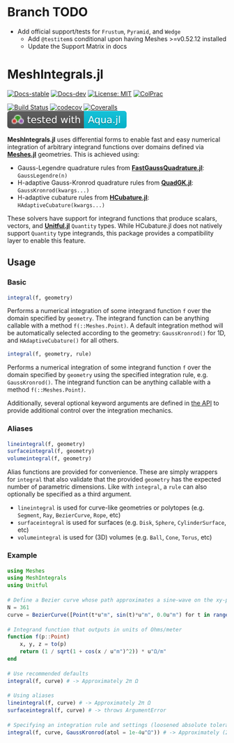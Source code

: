 # Branch TODO

- Add official support/tests for `Frustum`, `Pyramid`, and `Wedge`
  - Add `@testitem`s conditional upon having Meshes >=v0.52.12 installed
  - Update the Support Matrix in docs

# MeshIntegrals.jl

[![Docs-stable](https://img.shields.io/badge/docs-stable-blue.svg)](https://JuliaGeometry.github.io/MeshIntegrals.jl/stable/)
[![Docs-dev](https://img.shields.io/badge/docs-dev-blue.svg)](https://JuliaGeometry.github.io/MeshIntegrals.jl/dev/)
[![License: MIT](https://img.shields.io/badge/License-MIT-success.svg)](https://opensource.org/licenses/MIT)
[![ColPrac](https://img.shields.io/badge/ColPrac-Contributor's%20Guide-blueviolet?style=flat-square)](https://github.com/SciML/ColPrac)

[![Build Status](https://github.com/JuliaGeometry/MeshIntegrals.jl/actions/workflows/CI.yml/badge.svg?branch=main)](https://github.com/JuliaGeometry/MeshIntegrals.jl/actions/workflows/CI.yml?query=branch%3Amain)
[![codecov](https://codecov.io/gh/JuliaGeometry/MeshIntegrals.jl/graph/badge.svg)](https://codecov.io/gh/JuliaGeometry/MeshIntegrals.jl)
[![Coveralls](https://coveralls.io/repos/github/JuliaGeometry/MeshIntegrals.jl/badge.svg?branch=main)](https://coveralls.io/github/JuliaGeometry/MeshIntegrals.jl?branch=main)
[![Aqua QA](https://raw.githubusercontent.com/JuliaTesting/Aqua.jl/master/badge.svg)](https://github.com/JuliaTesting/Aqua.jl)


**MeshIntegrals.jl** uses differential forms to enable fast and easy numerical integration of arbitrary integrand functions over domains defined via [**Meshes.jl**](https://github.com/JuliaGeometry/Meshes.jl) geometries. This is achieved using:
- Gauss-Legendre quadrature rules from [**FastGaussQuadrature.jl**](https://github.com/JuliaApproximation/FastGaussQuadrature.jl): `GaussLegendre(n)`
- H-adaptive Gauss-Kronrod quadrature rules from [**QuadGK.jl**](https://github.com/JuliaMath/QuadGK.jl): `GaussKronrod(kwargs...)`
- H-adaptive cubature rules from [**HCubature.jl**](https://github.com/JuliaMath/HCubature.jl): `HAdaptiveCubature(kwargs...)`

These solvers have support for integrand functions that produce scalars, vectors, and [**Unitful.jl**](https://github.com/PainterQubits/Unitful.jl) `Quantity` types. While HCubature.jl does not natively support `Quantity` type integrands, this package provides a compatibility layer to enable this feature.

## Usage

### Basic

```julia
integral(f, geometry)
```
Performs a numerical integration of some integrand function `f` over the domain specified by `geometry`. The integrand function can be anything callable with a method `f(::Meshes.Point)`. A default integration method will be automatically selected according to the geometry: `GaussKronrod()` for 1D, and `HAdaptiveCubature()` for all others.

```julia
integral(f, geometry, rule)
```
Performs a numerical integration of some integrand function `f` over the domain specified by `geometry` using the specified integration rule, e.g. `GaussKronrod()`. The integrand function can be anything callable with a method `f(::Meshes.Point)`.

Additionally, several optional keyword arguments are defined in [the API](https://juliageometry.github.io/MeshIntegrals.jl/stable/api/) to provide additional control over the integration mechanics.

### Aliases

```julia
lineintegral(f, geometry)
surfaceintegral(f, geometry)
volumeintegral(f, geometry)
```
Alias functions are provided for convenience. These are simply wrappers for `integral` that also validate that the provided `geometry` has the expected number of parametric dimensions. Like with `integral`, a `rule` can also optionally be specified as a third argument.
- `lineintegral` is used for curve-like geometries or polytopes (e.g. `Segment`, `Ray`, `BezierCurve`, `Rope`, etc)
- `surfaceintegral` is used for surfaces (e.g. `Disk`, `Sphere`, `CylinderSurface`, etc)
- `volumeintegral` is used for (3D) volumes (e.g. `Ball`, `Cone`, `Torus`, etc)

### Example

```julia
using Meshes
using MeshIntegrals
using Unitful

# Define a Bezier curve whose path approximates a sine-wave on the xy-plane
N = 361
curve = BezierCurve([Point(t*u"m", sin(t)*u"m", 0.0u"m") for t in range(-π, π, length=N)])

# Integrand function that outputs in units of Ohms/meter
function f(p::Point)
    x, y, z = to(p)
    return (1 / sqrt(1 + cos(x / u"m")^2)) * u"Ω/m"
end

# Use recommended defaults
integral(f, curve) # -> Approximately 2π Ω

# Using aliases
lineintegral(f, curve) # -> Approximately 2π Ω
surfaceintegral(f, curve) # -> throws ArgumentError

# Specifying an integration rule and settings (loosened absolute tolerance)
integral(f, curve, GaussKronrod(atol = 1e-4u"Ω")) # -> Approximately (2π ± 1e-4) Ω
```
